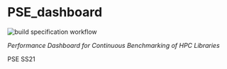 # PSE_dashboard

![build specification workflow](https://github.com/darius1702/PSE_dashboard/actions/workflows/build_specification.yml/badge.svg
)

*Performance Dashboard for Continuous Benchmarking of HPC Libraries*

PSE SS21

